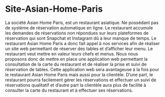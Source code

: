 # Site-Asian-Home-Paris

La société Asian Home Paris, est un restaurant asiatique. Ne possédant pas de système de réservation automatique en ligne. Le restaurant accumule les demandes de réservations non répondues sur leurs plateformes de réservation qui sont Snapchat et Instagram dû à leur manque de temps.
Le restaurant Asian Home Paris a donc fait appel à nos services afin de réaliser un site web permettant de réserver des tables et d’afficher leur menu. Le restaurant veut mettre en valeur leurs chefs et menus.
Nous nous proposons donc de mettre en place une application web permettant la consultation de la carte du restaurant et de réaliser la prise et suivi de réservation de tables.
Cette application web sera avantageuse à la fois pour le restaurant Asian Home Paris mais aussi pour la clientèle. D’une part, le restaurant pourra facilement gérer les réservations et effectuer un suivi de réservations qualitatif et d’autre part la clientèle aura plus de facilité à consulter la carte du restaurant et à effectuer ses réservations.

